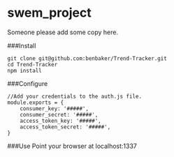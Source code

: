 # swem_project

Someone please add some copy here.

###Install

    git clone git@github.com:benbaker/Trend-Tracker.git
    cd Trend-Tracker
    npm install
    
###Configure

    //Add your credentials to the auth.js file.
    module.exports = {
        consumer_key: '#####',
        consumer_secret: '#####',
        access_token_key: '#####',
        access_token_secret: '#####',
    }

###Use
        Point your browser at localhost:1337

